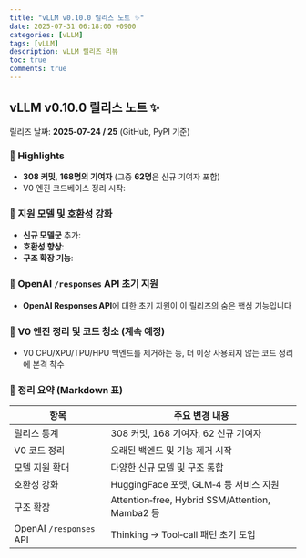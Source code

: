 ```yaml
---
title: "vLLM v0.10.0 릴리스 노트 ✨"
date: 2025-07-31 06:18:00 +0900
categories: [vLLM]
tags: [vLLM]
description: vLLM 릴리즈 리뷰
toc: true
comments: true
---
```


## vLLM v0.10.0 릴리스 노트 ✨

릴리즈 날짜: **2025‑07‑24 / 25** (GitHub, PyPI 기준) 

### 🚀 Highlights

- **308 커밋**, **168명의 기여자** (그중 **62명**은 신규 기여자 포함) 
- V0 엔진 코드베이스 정리 시작:
### 🧠 지원 모델 및 호환성 강화

- **신규 모델군** 추가:
- **호환성 향상**:
- **구조 확장 기능**:
### 🔧 OpenAI `/responses` API 초기 지원

- **OpenAI Responses API**에 대한 초기 지원이 이 릴리즈의 숨은 핵심 기능입니다 
### 🧹 V0 엔진 정리 및 코드 청소 (계속 예정)

- V0 CPU/XPU/TPU/HPU 백엔드를 제거하는 등, 더 이상 사용되지 않는 코드 정리에 본격 착수 
### 📌 정리 요약 (Markdown 표)

| 항목 | 주요 변경 내용 |
| --- | --- |
| 릴리스 통계 | 308 커밋, 168 기여자, 62 신규 기여자 |
| V0 코드 정리 | 오래된 백엔드 및 기능 제거 시작 |
| 모델 지원 확대 | 다양한 신규 모델 및 구조 통합 |
| 호환성 강화 | HuggingFace 포맷, GLM‑4 등 서비스 지원 |
| 구조 확장 | Attention‑free, Hybrid SSM/Attention, Mamba2 등 |
| OpenAI `/responses` API | Thinking → Tool‑call 패턴 초기 도입 |


